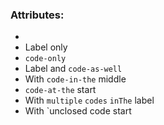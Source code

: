 ### Attributes:

- 
- Label only
- `code-only`
- Label and `code-as-well`
- With `code-in-the` middle
- `code-at-the` start
- With `multiple` `codes` `inThe` label
- With `unclosed code start
